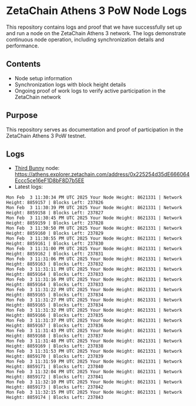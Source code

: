 # ZetaChain Athens 3 PoW Node Logs
This repository contains logs and proof that we have successfully set up and run a node on the ZetaChain Athens 3 network. The logs demonstrate continuous node operation, including synchronization details and performance.

## Contents
- Node setup information
- Synchronization logs with block height details
- Ongoing proof of work logs to verify active participation in the ZetaChain network

## Purpose
This repository serves as documentation and proof of participation in the ZetaChain Athens 3 PoW testnet.

## Logs

- [Third Bunny](https://thirdbunny.xyz/) node: https://athens.explorer.zetachain.com/address/0x225254d35dE666064Eccc5ce16eF1D8bF8D7b5EE
- Latest logs:
```
Mon Feb  3 11:30:34 PM UTC 2025 Your Node Height: 8621331 | Network Height: 8859157 | Blocks Left: 237826
Mon Feb  3 11:30:39 PM UTC 2025 Your Node Height: 8621331 | Network Height: 8859158 | Blocks Left: 237827
Mon Feb  3 11:30:45 PM UTC 2025 Your Node Height: 8621331 | Network Height: 8859159 | Blocks Left: 237828
Mon Feb  3 11:30:50 PM UTC 2025 Your Node Height: 8621331 | Network Height: 8859160 | Blocks Left: 237829
Mon Feb  3 11:30:55 PM UTC 2025 Your Node Height: 8621331 | Network Height: 8859161 | Blocks Left: 237830
Mon Feb  3 11:31:00 PM UTC 2025 Your Node Height: 8621331 | Network Height: 8859162 | Blocks Left: 237831
Mon Feb  3 11:31:06 PM UTC 2025 Your Node Height: 8621331 | Network Height: 8859163 | Blocks Left: 237832
Mon Feb  3 11:31:11 PM UTC 2025 Your Node Height: 8621331 | Network Height: 8859164 | Blocks Left: 237833
Mon Feb  3 11:31:16 PM UTC 2025 Your Node Height: 8621331 | Network Height: 8859164 | Blocks Left: 237833
Mon Feb  3 11:31:22 PM UTC 2025 Your Node Height: 8621331 | Network Height: 8859165 | Blocks Left: 237834
Mon Feb  3 11:31:27 PM UTC 2025 Your Node Height: 8621331 | Network Height: 8859165 | Blocks Left: 237834
Mon Feb  3 11:31:32 PM UTC 2025 Your Node Height: 8621331 | Network Height: 8859166 | Blocks Left: 237835
Mon Feb  3 11:31:37 PM UTC 2025 Your Node Height: 8621331 | Network Height: 8859167 | Blocks Left: 237836
Mon Feb  3 11:31:43 PM UTC 2025 Your Node Height: 8621331 | Network Height: 8859168 | Blocks Left: 237837
Mon Feb  3 11:31:48 PM UTC 2025 Your Node Height: 8621331 | Network Height: 8859169 | Blocks Left: 237838
Mon Feb  3 11:31:53 PM UTC 2025 Your Node Height: 8621331 | Network Height: 8859170 | Blocks Left: 237839
Mon Feb  3 11:31:59 PM UTC 2025 Your Node Height: 8621331 | Network Height: 8859171 | Blocks Left: 237840
Mon Feb  3 11:32:04 PM UTC 2025 Your Node Height: 8621331 | Network Height: 8859172 | Blocks Left: 237841
Mon Feb  3 11:32:10 PM UTC 2025 Your Node Height: 8621331 | Network Height: 8859173 | Blocks Left: 237842
Mon Feb  3 11:32:15 PM UTC 2025 Your Node Height: 8621331 | Network Height: 8859174 | Blocks Left: 237843
```

